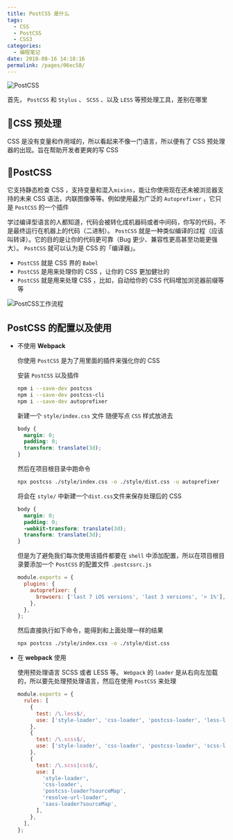 ```yaml
---
title: PostCSS 是什么
tags:
  - CSS
  - PostCSS
  - CSS3
categories:
  - 编程笔记
date: 2018-08-16 14:18:16
permalink: /pages/06ec58/
---
```


![PostCSS](https://cdn.clearlywind.com/blog-images/images/postcss.png)

首先， `PostCSS` 和 `Stylus` 、 `SCSS` 、以及 `LESS` 等预处理工具，差别在哪里

## 🚀CSS 预处理

CSS 是没有变量和作用域的，所以看起来不像一门语言，所以便有了 CSS 预处理器的出现。旨在帮助开发者更爽的写 CSS

## 🚁PostCSS

它支持静态检查 CSS ，支持变量和混入`mixins`，能让你使用现在还未被浏览器支持的未来 CSS 语法，内联图像等等。例如使用最为广泛的 `Autoprefixer` ，它只是 `PostCSS` 的一个插件

学过编译型语言的人都知道，代码会被转化成机器码或者中间码，你写的代码，不是最终运行在机器上的代码（二进制）。 `PostCSS` 就是一种类似编译的过程（应该叫转译）。它的目的是让你的代码更可靠（Bug 更少、兼容性更高甚至功能更强大）。 `PostCSS` 就可以认为是 CSS 的「编译器」。

- `PostCSS` 就是 CSS 界的 `Babel`
- `PostCSS` 是用来处理你的 CSS ，让你的 CSS 更加健壮的
- `PostCSS` 就是用来处理 CSS ，比如，自动给你的 CSS 代码增加浏览器前缀等等

![PostCSS工作流程](https://cdn.clearlywind.com/blog-images/images/postcss-work-flow.jpg)

## PostCSS 的配置以及使用

- 不使用 **Webpack**

  你使用 `PostCSS` 是为了用里面的插件来强化你的 CSS

  安装 `PostCSS` 以及插件

  ```bash
  npm i --save-dev postcss
  npm i --save-dev postcss-cli
  npm i --save-dev autoprefixer
  ```

  新建一个 `style/index.css` 文件 随便写点 `CSS` 样式放进去

  ```css
  body {
    margin: 0;
    padding: 0;
    transform: translate(3d);
  }
  ```

  然后在项目根目录中跑命令

  ```bash
  npx postcss ./style/index.css -o ./style/dist.css -u autoprefixer
  ```

  将会在 `style/` 中新建一个`dist.css`文件来保存处理后的 CSS

  ```css
  body {
    margin: 0;
    padding: 0;
    -webkit-transform: translate(3d);
    transform: translate(3d);
  }
  ```

  但是为了避免我们每次使用该插件都要在 `shell` 中添加配置，所以在项目根目录要添加一个 `PostCSS` 的配置文件 `.postcssrc.js`

  ```js
  module.exports = {
    plugins: {
      autoprefixer: {
        browsers: ['last 7 iOS versions', 'last 3 versions', '> 1%'],
      },
    },
  };
  ```

  然后直接执行如下命令，能得到和上面处理一样的结果

  ```bash
  npx postcss ./style/index.css -o ./style/dist.css
  ```

- 在 **webpack** 使用

  使用预处理语言 SCSS 或者 LESS 等。 `Webpack` 的 `loader` 是从右向左加载的，所以要先处理预处理语言，然后在使用 `PostCSS` 来处理

  ```js
  module.exports = {
    rules: [
      {
        test: /\.less$/,
        use: ['style-loader', 'css-loader', 'postcss-loader', 'less-loader'],
      },
      {
        test: /\.scss$/,
        use: ['style-loader', 'css-loader', 'postcss-loader', 'scss-loader'],
      },
      {
        test: /\.scss|css$/,
        use: [
          'style-loader',
          'css-loader',
          'postcss-loader?sourceMap',
          'resolve-url-loader',
          'sass-loader?sourceMap',
        ],
      },
    ],
  };
  ```
